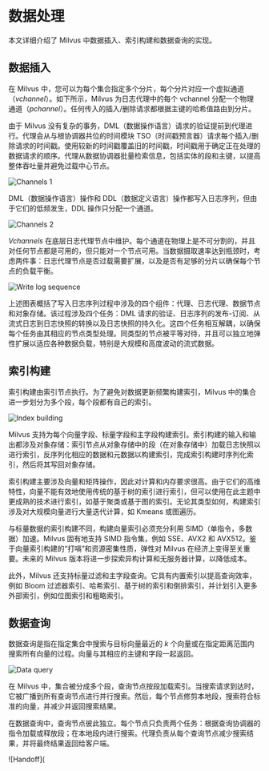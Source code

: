 # 数据处理

本文详细介绍了 Milvus 中数据插入、索引构建和数据查询的实现。

## 数据插入

在 Milvus 中，您可以为每个集合指定多个分片，每个分片对应一个虚拟通道（*vchannel*）。如下所示，Milvus 为日志代理中的每个 vchannel 分配一个物理通道（*pchannel*）。任何传入的插入/删除请求都根据主键的哈希值路由到分片。

由于 Milvus 没有复杂的事务，DML（数据操作语言）请求的验证提前到代理进行。代理会从与根协调器共位的时间模块 TSO（时间戳预言器）请求每个插入/删除请求的时间戳。使用较新的时间戳覆盖旧的时间戳，时间戳用于确定正在处理的数据请求的顺序。代理从数据协调器批量检索信息，包括实体的段和主键，以提高整体吞吐量并避免过载中心节点。

![Channels 1](..//channels_1.jpg "每个分片对应一个 vchannel.")

DML（数据操作语言）操作和 DDL（数据定义语言）操作都写入日志序列，但由于它们的低频发生，DDL 操作只分配一个通道。

![Channels 2](..//channels_2.jpg "日志代理节点.")

*Vchannels* 在底层日志代理节点中维护。每个通道在物理上是不可分割的，并且对任何节点都是可用的，但只能对一个节点可用。当数据摄取速率达到瓶颈时，考虑两件事：日志代理节点是否过载需要扩展，以及是否有足够的分片以确保每个节点的负载平衡。

![Write log sequence](..//write_log_sequence.jpg "写入日志序列的过程.")

上述图表概括了写入日志序列过程中涉及的四个组件：代理、日志代理、数据节点和对象存储。该过程涉及四个任务：DML 请求的验证、日志序列的发布-订阅、从流式日志到日志快照的转换以及日志快照的持久化。这四个任务相互解耦，以确保每个任务由其相应的节点类型处理。同类型的节点被平等对待，并且可以独立地弹性扩展以适应各种数据负载，特别是大规模和高度波动的流式数据。

## 索引构建

索引构建由索引节点执行。为了避免对数据更新频繁构建索引，Milvus 中的集合进一步划分为多个段，每个段都有自己的索引。

![Index building](..//index_building.jpg "Milvus 中的索引构建.")

Milvus 支持为每个向量字段、标量字段和主字段构建索引。索引构建的输入和输出都涉及对象存储：索引节点从对象存储中的段（在对象存储中）加载日志快照以进行索引，反序列化相应的数据和元数据以构建索引，完成索引构建时序列化索引，然后将其写回对象存储。

索引构建主要涉及向量和矩阵操作，因此对计算和内存要求很高。由于它们的高维特性，向量不能有效地使用传统的基于树的索引进行索引，但可以使用在此主题中更成熟的技术进行索引，如基于聚类或基于图的索引。无论其类型如何，构建索引涉及对大规模向量进行大量迭代计算，如 Kmeans 或图遍历。

与标量数据的索引构建不同，构建向量索引必须充分利用 SIMD（单指令，多数据）加速。Milvus 固有地支持 SIMD 指令集，例如 SSE、AVX2 和 AVX512。鉴于向量索引构建的“打嗝”和资源密集性质，弹性对 Milvus 在经济上变得至关重要。未来的 Milvus 版本将进一步探索异构计算和无服务器计算，以降低成本。

此外，Milvus 还支持标量过滤和主字段查询。它具有内置索引以提高查询效率，例如 Bloom 过滤器索引、哈希索引、基于树的索引和倒排索引，并计划引入更多外部索引，例如位图索引和粗略索引。

## 数据查询

数据查询是指在指定集合中搜索与目标向量最近的 *k* 个向量或在指定距离范围内搜索所有向量的过程。向量与其相应的主键和字段一起返回。

![Data query](..//data_query.jpg "Milvus 中的数据查询.")

在 Milvus 中，集合被分成多个段，查询节点按段加载索引。当搜索请求到达时，它被广播到所有查询节点进行并行搜索。然后，每个节点修剪本地段，搜索符合标准的向量，并减少并返回搜索结果。

在数据查询中，查询节点彼此独立。每个节点只负责两个任务：根据查询协调器的指令加载或释放段；在本地段内进行搜索。代理负责从每个查询节点减少搜索结果，并将最终结果返回给客户端。

![Handoff](